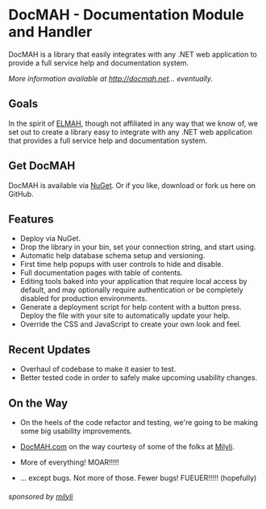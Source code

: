 # DocMAH - Documentation Module and Handler
DocMAH is a library that easily integrates with any .NET web 
application to provide a full service help and documentation system.

_More information available at http://docmah.net... eventually._

## Goals
In the spirit of <a href="https://code.google.com/p/elmah/">ELMAH</a>, though not affiliated in any way that we know of, 
we set out to create a library easy to integrate with any .NET web application that provides a full service 
help and documentation system.

## Get DocMAH
DocMAH is available via <a href="https://www.nuget.org/packages/DocMAH" >NuGet</a>.
Or if you like, download or fork us here on GitHub.

## Features
* Deploy via NuGet.
* Drop the library in your bin, set your connection string, and start using.
* Automatic help database schema setup and versioning.
* First time help popups with user controls to hide and disable.
* Full documentation pages with table of contents.
* Editing tools baked into your application that require local access by default, and may optionally require authentication or be completely disabled for production environments.
* Generate a deployment script for help content with a button press. Deploy the file with your site to automatically update your help.
* Override the CSS and JavaScript to create your own look and feel.

## Recent Updates
* Overhaul of codebase to make it easier to test.
* Better tested code in order to safely make upcoming usability changes.

## On the Way
* On the heels of the code refactor and testing, we're going to be making some big usability improvements.
* <a href="http://docmah.com/">DocMAH.com</a> on the way courtesy of some of the folks at <a href="http://milyli.com">Milyli</a>.

* More of everything! MOAR!!!!!
* ... except bugs. Not more of those. Fewer bugs! FUEUER!!!!! (hopefully)

###### sponsored by <a href="http://milyli.com">milyli</a>